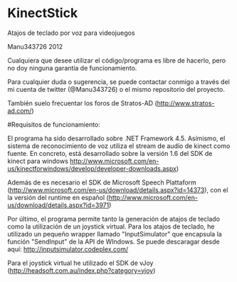 KinectStick
===========

Atajos de teclado por voz para videojuegos

Manu343726 2012

Cualquiera que desee utilizar el código/programa es libre de hacerlo,
pero no doy ninguna garantía de funcionamiento.

Para cualquier duda o sugerencia, se puede contactar conmigo a través
del mi cuenta de twitter (@Manu343726) o el mismo repositorio del
proyecto.

También suelo frecuentar los foros de Stratos-AD
(http://www.stratos-ad.com/)


#Requisitos de funcionamiento:

El programa ha sido desarrollado sobre .NET Framework 4.5. Asímismo, el sistema de reconocimiento de voz
utiliza el stream de audio de kinect como fuente.
En concreto, está desarrollado sobre la versión 1.6 del SDK de kinect para windows 
http://www.microsoft.com/en-us/kinectforwindows/develop/developer-downloads.aspx)

Además de es necesario el SDK de Microsoft Speech Plattaform (http://www.microsoft.com/en-us/download/details.aspx?id=14373),
con el la versión del runtime en español (http://www.microsoft.com/en-us/download/details.aspx?id=3971)

Por último, el programa permite tanto la generación de atajos de teclado como la utilización de un joystick virtual.
Para los atajos de teclado, he utilizado un pequeño wrapper llamado "InputSimulator" que encapsula la función "SendInput" de la
API de WIndows. Se puede descaragar desde aquí: http://inputsimulator.codeplex.com/

Para el joystick virtual he utilizado el SDK de vJoy (http://headsoft.com.au/index.php?category=vjoy)